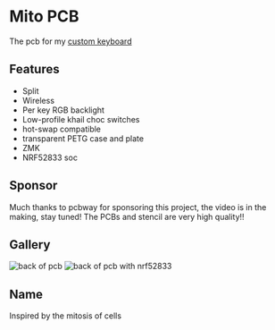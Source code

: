 # Mito PCB

The pcb for my [custom keyboard](https://github.com/KOEGlike/mito)

## Features

- Split
- Wireless
- Per key RGB backlight
- Low-profile khail choc switches
- hot-swap compatible
- transparent PETG case and plate
- ZMK
- NRF52833 soc

## Sponsor

Much thanks to pcbway for sponsoring this project, the video is in the making, stay tuned! The PCBs and stencil are very high quality!!

## Gallery

![back of pcb](https://cloud-1shpt6j7k-hack-club-bot.vercel.app/01000006542.jpg)
![back of pcb with nrf52833](https://cloud-r0p5ii4ak-hack-club-bot.vercel.app/31000006539.jpg)

## Name

Inspired by the mitosis of cells
